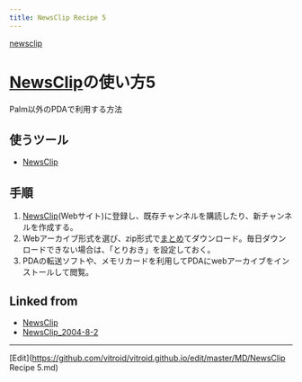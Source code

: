 ```yaml
---
title: NewsClip Recipe 5
---
```

[newsclip](/newsclip)


# [NewsClip](/NewsClip)の使い方5

Palm以外のPDAで利用する方法


## 使うツール

* [NewsClip](/NewsClip)

## 手順

1. [NewsClip](/NewsClip)(Webサイト)に登録し、既存チャンネルを購読したり、新チャンネルを作成する。
1. Webアーカイブ形式を選び、zip形式で[まとめ](/まとめ)てダウンロード。毎日ダウンロードできない場合は、「とりおき」を設定しておく。
1. PDAの転送ソフトや、メモリカードを利用してPDAにwebアーカイブをインストールして閲覧。
<!-- !!さらにひと工夫 -->


## Linked from

* [NewsClip](/NewsClip)
* [NewsClip_2004-8-2](/NewsClip_2004-8-2)


----

[Edit](https://github.com/vitroid/vitroid.github.io/edit/master/MD/NewsClip Recipe 5.md)

